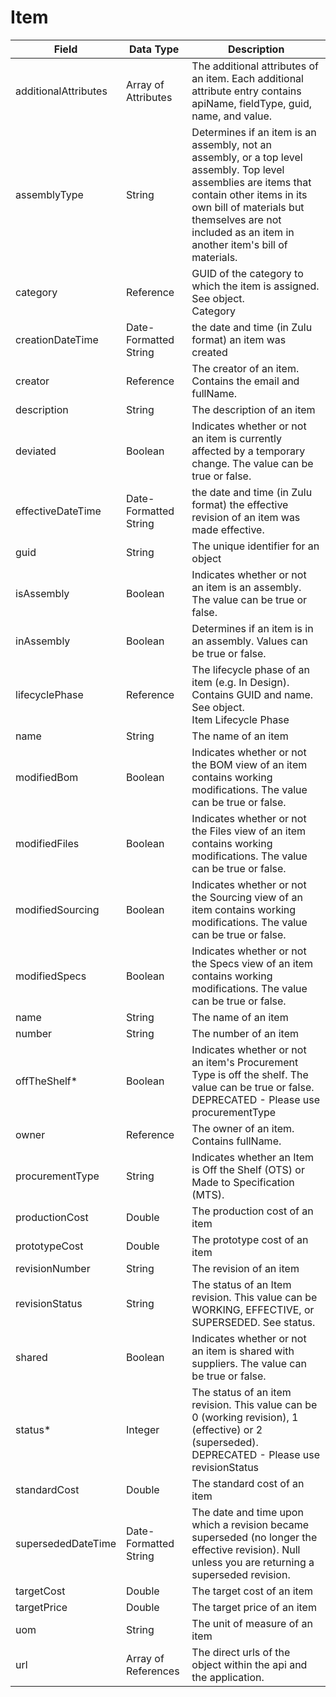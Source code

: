 # Item

| Field<br> | Data Type<br> | Description<br> |
|  --- |  --- |  --- | 
| additionalAttributes<br> | Array of Attributes<br> | The additional attributes of an item. Each additional attribute entry contains apiName, fieldType, guid, name, and value.<br> |
| assemblyType<br> | String<br> | Determines if an item is an assembly, not an assembly, or a top level assembly. Top level assemblies are items that contain other items in its own bill of materials but themselves are not included as an item in another item's bill of materials.<br> |
| category<br> | Reference<br> | GUID of the category to which the item is assigned. See object.<br>Category<br> |
| creationDateTime<br> | Date\-Formatted String<br> | the date and time \(in Zulu format\) an item was created<br> |
| creator<br> | Reference<br> | The creator of an item. Contains the email and fullName.<br> |
| description<br> | String<br> | The description of an item<br> |
| deviated<br> | Boolean<br> | Indicates whether or not an item is currently affected by a temporary change. The value can be true or false.<br> |
| effectiveDateTime<br> | Date\-Formatted String<br> | the date and time \(in Zulu format\) the effective revision of an item was made effective.<br> |
| guid<br> | String<br> | The unique identifier for an object<br> |
| isAssembly<br> | Boolean<br> | Indicates whether or not an item is an assembly. The value can be true or false.<br> |
| inAssembly<br> | Boolean<br> | Determines if an item is in an assembly. Values can be true or false.<br> |
| lifecyclePhase<br> | Reference<br> | The lifecycle phase of an item \(e.g. In Design\). Contains GUID and name. See object.<br>Item Lifecycle Phase<br> |
| name<br> | String<br> | The name of an item<br> |
| modifiedBom<br> | Boolean<br> | Indicates whether or not the BOM view of an item contains working modifications. The value can be true or false.<br> |
| modifiedFiles<br> | Boolean<br> | Indicates whether or not the Files view of an item contains working modifications. The value can be true or false.<br> |
| modifiedSourcing<br> | Boolean<br> | Indicates whether or not the Sourcing view of an item contains working modifications. The value can be true or false.<br> |
| modifiedSpecs<br> | Boolean<br> | Indicates whether or not the Specs view of an item contains working modifications. The value can be true or false.<br> |
| name<br> | String<br> | The name of an item<br> |
| number<br> | String<br> | The number of an item<br> |
| offTheShelf\*<br> | Boolean<br> | Indicates whether or not an item's Procurement Type is off the shelf. The value can be true or false.<br>DEPRECATED \- Please use procurementType<br> |
| owner<br> | Reference<br> | The owner of an item. Contains fullName.<br> |
| procurementType<br> | String<br> | Indicates whether an Item is Off the Shelf \(OTS\) or Made to Specification \(MTS\).<br> |
| productionCost<br> | Double<br> | The production cost of an item<br> |
| prototypeCost<br> | Double<br> | The prototype cost of an item<br> |
| revisionNumber<br> | String<br> | The revision of an item<br> |
| revisionStatus<br> | String<br> | The status of an Item revision. This value can be WORKING, EFFECTIVE, or SUPERSEDED. See status.<br> |
| shared<br> | Boolean<br> | Indicates whether or not an item is shared with suppliers. The value can be true or false.<br> |
| status\*<br> | Integer<br> | The status of an item revision. This value can be 0 \(working revision\), 1 \(effective\) or 2 \(superseded\).<br>DEPRECATED \- Please use revisionStatus<br> |
| standardCost<br> | Double<br> | The standard cost of an item<br> |
| supersededDateTime<br> | Date\-Formatted String<br> | The date and time upon which a revision became superseded \(no longer the effective revision\). Null unless you are returning a superseded revision.<br> |
| targetCost<br> | Double<br> | The target cost of an item<br> |
| targetPrice<br> | Double<br> | The target price of an item<br> |
| uom<br> | String<br> | The unit of measure of an item<br> |
| url<br> | Array of References<br> | The direct urls of the object within the api and the application.<br> |

